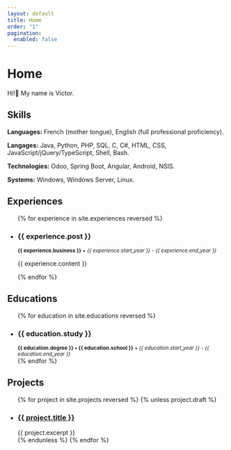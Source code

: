 ```yaml
---
layout: default
title: Home
order: "1"
pagination:
  enabled: false
---
```


# Home

Hi!👋️ My name is Victor.

## Skills

<div class="m-skill">
  <p><b>Languages:</b> French (mother tongue), English (full professional proficiency).</p>
  <p><b>Langages:</b> Java, Python, PHP, SQL, C, C#, HTML, CSS, JavaScript/jQuery/TypeScript, Shell, Bash.</p>
  <p><b>Technologies:</b> Odoo, Spring Boot, Angular, Android, NSIS.</p>
  <p><b>Systems:</b> Windows, Windows Server, Linux.</p>
</div>

## Experiences

<ul class="experiences finished">
{% for experience in site.experiences reversed %}
    <li class="experience">
        <h3>{{ experience.post }}</h3>
        <small><b>{{ experience.business }}</b> • <i>{{ experience.start_year }} - {{ experience.end_year }}</i></small>
        <p>{{ experience.content }}</p>
    </li>
{% endfor %}
</ul>

## Educations

<ul class="educations finished">
{% for education in site.educations reversed %}
    <li class="education">
        <h3>{{ education.study }}</h3>
        <small><b>{{ education.degree }} • {{ education.school }}</b> • <i>{{ education.start_year }} - {{ education.end_year }}</i></small>
    </li>
{% endfor %}
</ul>

## Projects

<ul class="projects finished">
{% for project in site.projects reversed %}
    {% unless project.draft %}
        <li class="project">
            <h3><a class="name" href="{{ project.url | relative_url }}">
               {{ project.title }}
            </a></h3>
            {{ project.excerpt }}
        </li>
    {% endunless %}
{% endfor %}
</ul>
